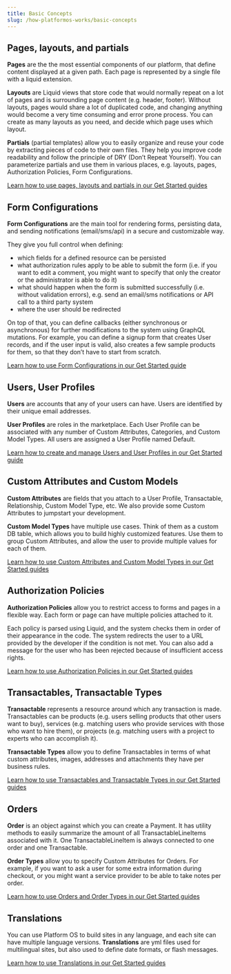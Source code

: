 ```yaml
---
title: Basic Concepts
slug: /how-platformos-works/basic-concepts
---
```


## Pages, layouts, and partials 

**Pages** are the the most essential components of our platform, that define content displayed at a given path. Each page is represented by a single file with a liquid extension. 

**Layouts** are Liquid views that store code that would normally repeat on a lot of pages and is surrounding page content (e.g. header, footer). Without layouts, pages would share a lot of duplicated code, and changing anything would become a very time consuming and error prone process. You can create as many layouts as you need, and decide which page uses which layout. 

**Partials** (partial templates) allow you to easily organize and reuse your code by extracting pieces of code to their own files. They help you improve code readability and follow the principle of DRY (Don’t Repeat Yourself). You can parameterize partials and use them in various places, e.g. layouts, pages, Authorization Policies, Form Configurations.

[Learn how to use pages, layouts and partials in our Get Started guides]()

## Form Configurations

**Form Configurations** are the main tool for rendering forms, persisting data, and sending notifications (email/sms/api) in a secure and customizable way. 

They give you full control when defining: 

* which fields for a defined resource can be persisted 
* what authorization rules apply to be able to submit the form (i.e. if you want to edit a comment, you might want to specify that only the creator or the administrator is able to do it) 
* what should happen when the form is submitted successfully (i.e. without validation errors), e.g. send an email/sms notifications or API call to a third party system 
* where the user should be redirected 

On top of that, you can define callbacks (either synchronous or asynchronous) for further modifications to the system using GraphQL mutations. For example, you can define a signup form that creates User records, and if the user input is valid, also creates a few sample products for them, so that they don’t have to start from scratch. 

[Learn how to use Form Configurations in our Get Started guide]()

## Users, User Profiles

**Users** are accounts that any of your users can have. Users are identified by their unique email addresses. 

**User Profiles** are roles in the marketplace. Each User Profile can be associated with any number of Custom Attributes, Categories, and Custom Model Types. All users are assigned a User Profile named Default.

[Learn how to create and manage Users and User Profiles in our Get Started guide]()

## Custom Attributes and Custom Models 

**Custom Attributes** are fields that you attach to a User Profile, Transactable, Relationship, Custom Model Type, etc. We also provide some Custom Attributes to jumpstart your development. 

**Custom Model Types** have multiple use cases. Think of them as a custom DB table, which allows you to build highly customized features. Use them to group Custom Attributes, and allow the user to provide multiple values for each of them.

[Learn how to use Custom Attributes and Custom Model Types in our Get Started guides]()

## Authorization Policies

**Authorization Policies** allow you to restrict access to forms and pages in a flexible way. Each form or page can have multiple policies attached to it.

Each policy is parsed using Liquid, and the system checks them in order of their appearance in the code. The system redirects the user to a URL provided by the developer if the condition is not met. You can also add a message for the user who has been rejected because of insufficient access rights. 

[Learn how to use Authorization Policies in our Get Started guides]()

## Transactables, Transactable Types 

**Transactable** represents a resource around which any transaction is made. Transactables can be products (e.g. users selling products that other users want to buy), services (e.g. matching users who provide services with those who want to hire them), or projects (e.g. matching users with a project to experts who can accomplish it). 

**Transactable Types** allow you to define Transactables in terms of what custom attributes, images, addresses and attachments they have per business rules.

[Learn how to use Transactables and Transactable Types in our Get Started guides]()

## Orders

**Order** is an object against which you can create a Payment. It has utility methods to easily summarize the amount of all TransactableLineItems associated with it. One TransactableLineItem is always connected to one order and one Transactable.

**Order Types** allow you to specify Custom Attributes for Orders. For example, if you want to ask a user for some extra information during checkout, or you might want a service provider to be able to take notes per order.

[Learn how to use Orders and Order Types in our Get Started guides]()

## Translations 

You can use Platform OS to build sites in any language, and each site can have multiple language versions. **Translations** are yml files used for multilingual sites, but also used to define date formats, or flash messages. 

[Learn how to use Translations in our Get Started guides]()
